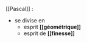 [[Pascal]] : 
-  se divise en
    - esprit **[[géométrique]]**
    - esprit de **[[finesse]]**
      